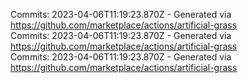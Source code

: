 Commits: 2023-04-06T11:19:23.870Z - Generated via https://github.com/marketplace/actions/artificial-grass
<br>
Commits: 2023-04-06T11:19:23.870Z - Generated via https://github.com/marketplace/actions/artificial-grass
<br>
Commits: 2023-04-06T11:19:23.870Z - Generated via https://github.com/marketplace/actions/artificial-grass
<br>
